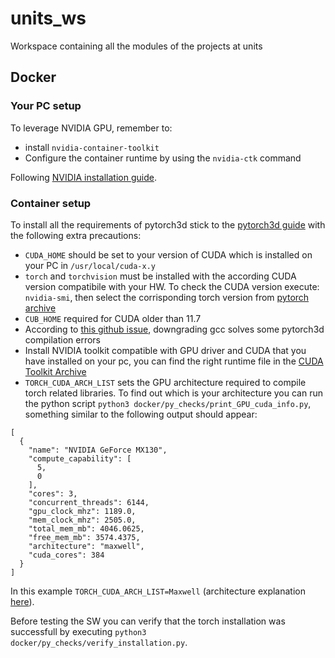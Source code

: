 # units_ws
Workspace containing all the modules of the projects at units

## Docker
### Your PC setup
To leverage NVIDIA GPU, remember to:
* install `nvidia-container-toolkit`
* Configure the container runtime by using the `nvidia-ctk` command

Following [NVIDIA installation guide](https://docs.nvidia.com/datacenter/cloud-native/container-toolkit/latest/install-guide.html).

### Container setup
To install all the requirements of pytorch3d stick to the [pytorch3d guide](https://github.com/facebookresearch/pytorch3d/blob/main/INSTALL.md) with the following extra precautions:
* `CUDA_HOME` should be set to your version of CUDA which is installed on your PC in `/usr/local/cuda-x.y`  
* `torch` and `torchvision` must be installed with the according CUDA version compatibile with your HW. To check the CUDA version execute: `nvidia-smi`, then select the corrisponding torch version from [pytorch archive](https://pytorch.org/get-started/previous-versions/)  
* `CUB_HOME` required for CUDA older than 11.7  
* According to [this github issue](https://github.com/facebookresearch/pytorch3d/issues/1206), downgrading gcc solves some pytorch3d compilation errors
* Install NVIDIA toolkit compatible with GPU driver and CUDA that you have installed on your pc, you can find the right runtime file in the [CUDA Toolkit Archive](https://developer.nvidia.com/cuda-toolkit-archive)  
* `TORCH_CUDA_ARCH_LIST` sets the GPU architecture required to compile torch related libraries. To find out which is your architecture you can run the python script `python3 docker/py_checks/print_GPU_cuda_info.py`, something similar to the following output should appear:
```
[
  {
    "name": "NVIDIA GeForce MX130",
    "compute_capability": [
      5,
      0
    ],
    "cores": 3,
    "concurrent_threads": 6144,
    "gpu_clock_mhz": 1189.0,
    "mem_clock_mhz": 2505.0,
    "total_mem_mb": 4046.0625,
    "free_mem_mb": 3574.4375,
    "architecture": "maxwell",
    "cuda_cores": 384
  }
]
```
In this example `TORCH_CUDA_ARCH_LIST=Maxwell` (architecture explanation [here](https://en.wikipedia.org/wiki/CUDA)).

Before testing the SW you can verify that the torch installation was successfull by executing `python3 docker/py_checks/verify_installation.py`.
